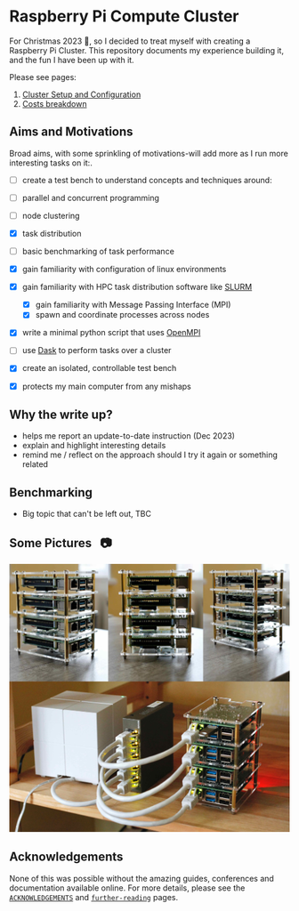 # Raspberry Pi Compute Cluster

For Christmas 2023 :christmas_tree:, so I decided to treat myself with
creating a Raspberry Pi Cluster. This repository documents my experience
building it, and the fun I have been up with it.


Please see pages:
 1. [Cluster Setup and Configuration ](./setup.md)
 2. [Costs breakdown](./costs.md#10)


##  Aims and Motivations
Broad aims, with some sprinkling of motivations-will add more as I run more
interesting tasks on it:.
- [ ]  create a test bench to understand concepts and techniques around:
  - [ ] parallel and concurrent programming
  - [ ] node clustering
  - [x] task distribution
  - [ ] basic benchmarking of task performance
- [x] gain familiarity with configuration of linux environments
- [x] gain familiarity with  HPC task distribution software like [SLURM](https://slurm.schedmd.com/)
  - [x] gain familiarity with Message Passing Interface (MPI)
  - [x] spawn and coordinate processes across nodes
- [x] write a minimal python script that uses [OpenMPI](https://www.open-mpi.org/)
- [ ] use [Dask](https://www.dask.org/get-started) to perform tasks over a cluster
- [x] create an isolated, controllable test bench
- [x] protects my main computer from any mishaps


## Why the write up?
- helps me report an update-to-date instruction (Dec 2023)
- explain and highlight interesting details
- remind me / reflect on the approach should I try it again or something related


## Benchmarking
- Big topic that can't be left out, TBC


## Some Pictures &nbsp; :camera:


![Marzipan Pi Cluster](./public/collage-marzipan-cluster-min.jpg)


## Acknowledgements
None of this was possible without the amazing guides, conferences and
documentation available online. For more details, please see the
[`ACKNOWLEDGEMENTS`](./ACKNOWLEDGEMENTS.md) and
[`further-reading`](./further-reading.md) pages.

